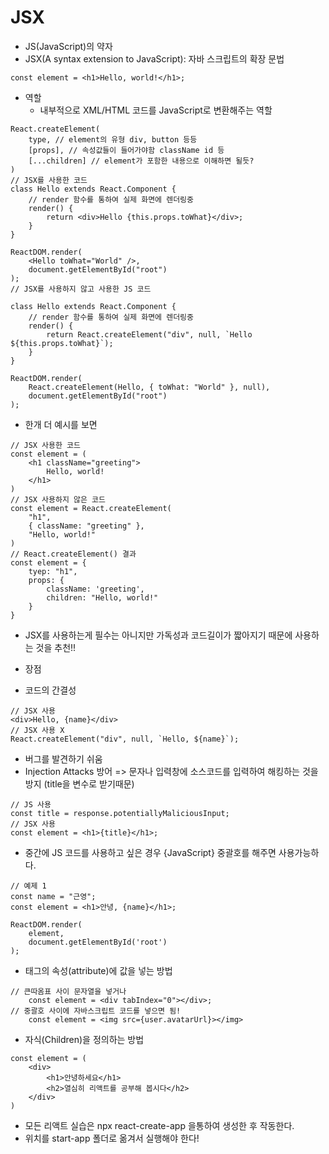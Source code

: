 # JSX
  
  - JS(JavaScript)의 약자
  - JSX(A syntax extension to JavaScript): 자바 스크립트의 확장 문법

```JSX
const element = <h1>Hello, world!</h1>;
```
  - 역할
    - 내부적으로 XML/HTML 코드를 JavaScript로 변환해주는 역할

```JSX
React.createElement(
    type, // element의 유형 div, button 등등
    [props], // 속성값들이 들어가야함 className id 등
    [...children] // element가 포함한 내용으로 이해하면 될듯?
)
// JSX를 사용한 코드
class Hello extends React.Component {
    // render 함수를 통하여 실제 화면에 렌더링중
    render() {
        return <div>Hello {this.props.toWhat}</div>;
    }
}

ReactDOM.render(
    <Hello toWhat="World" />,
    document.getElementById("root")
);
// JSX를 사용하지 않고 사용한 JS 코드

class Hello extends React.Component {
    // render 함수를 통하여 실제 화면에 렌더링중
    render() {
        return React.createElement("div", null, `Hello ${this.props.toWhat}`);
    }
}

ReactDOM.render(
    React.createElement(Hello, { toWhat: "World" }, null),
    document.getElementById("root")
);
```

  - 한개 더 예시를 보면

```JSX
// JSX 사용한 코드
const element = (
    <h1 className="greeting">
        Hello, world!
    </h1>
)
// JSX 사용하지 않은 코드
const element = React.createElement(
    "h1",
    { className: "greeting" },
    "Hello, world!"
)
// React.createElement() 결과
const element = {
    tyep: "h1",
    props: {
        className: 'greeting',
        children: "Hello, world!"
    }
}
```
  - JSX를 사용하는게 필수는 아니지만 가독성과 코드길이가 짧아지기 때문에 사용하는 것을 추천!!

  - 장점
   - 코드의 간결성
```JSX
// JSX 사용
<div>Hello, {name}</div>
// JSX 사용 X
React.createElement("div", null, `Hello, ${name}`);
```
   - 버그를 발견하기 쉬움
   - Injection Attacks 방어 => 문자나 입력창에 소스코드를 입력하여 해킹하는 것을 방지 (title을 변수로 받기때문)
```JSX
// JS 사용
const title = response.potentiallyMaliciousInput;
// JSX 사용
const element = <h1>{title}</h1>;
```

   - 중간에 JS 코드를 사용하고 싶은 경우 {JavaScript} 중괄호를 해주면 사용가능하다.

```JSX
// 예제 1
const name = "근영";
const element = <h1>안녕, {name}</h1>;

ReactDOM.render(
    element,
    document.getElementById('root')
);
```

   - 태그의 속성(attribute)에 값을 넣는 방법

```JSX
// 큰따옴표 사이 문자열을 넣거나
    const element = <div tabIndex="0"></div>;
// 중괄호 사이에 자바스크립트 코드를 넣으면 됨!
    const element = <img src={user.avatarUrl}></img>
```

   - 자식(Children)을 정의하는 방법

```JSX
const element = (
    <div>
        <h1>안녕하세요</h1>
        <h2>열심히 리액트를 공부해 봅시다</h2>
    </div>
)
```

  - 모든 리액트 실습은 npx react-create-app 을통하여 생성한 후 작동한다.
  - 위치를 start-app 폴더로 옮겨서 실행해야 한다!